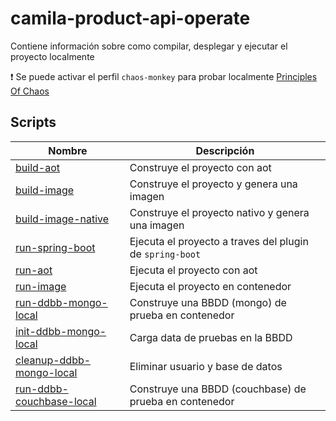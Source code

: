 # camila-product-api-operate

Contiene información sobre como compilar, desplegar y ejecutar el proyecto localmente

❗ Se puede activar el perfil `chaos-monkey` para probar localmente [Principles Of Chaos](https://principlesofchaos.org/)

## Scripts

| Nombre                                                    | Descripción                                              |
|-----------------------------------------------------------|----------------------------------------------------------|
| [build-aot](./build-aot.sh)                               | Construye el proyecto con aot                            |
| [build-image](./build-image.sh)                           | Construye el proyecto y genera una imagen                |
| [build-image-native](./build-image-native.sh)             | Construye el proyecto nativo y genera una imagen         |
| [run-spring-boot](./run-spring-boot.sh)                   | Ejecuta el proyecto a traves del plugin de `spring-boot` |
| [run-aot](./run-aot.sh)                                   | Ejecuta el proyecto con aot                              |
| [run-image](./run-image.sh)                               | Ejecuta el proyecto en contenedor                        |
| [run-ddbb-mongo-local](./run-ddbb-mongo-local.sh)         | Construye una BBDD (mongo) de prueba en contenedor       |
| [init-ddbb-mongo-local](./init-ddbb-mongo-local.sh)       | Carga data de pruebas en la BBDD                         |
| [cleanup-ddbb-mongo-local](./cleanup-ddbb-mongo-local.sh) | Eliminar usuario y base de datos                         |
| [run-ddbb-couchbase-local](./run-ddbb-couchbase-local.sh) | Construye una BBDD (couchbase) de prueba en contenedor   |
